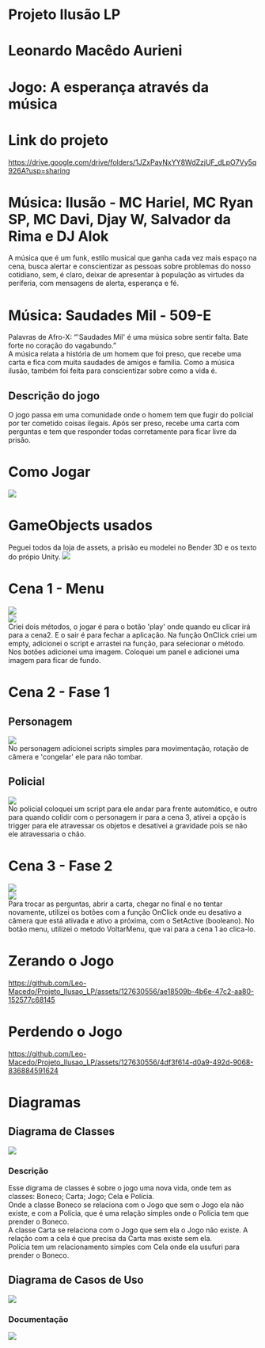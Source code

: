 # Projeto Ilusão LP
# Leonardo Macêdo Aurieni<br>
# Jogo: A esperança através da música
# Link do projeto
https://drive.google.com/drive/folders/1JZxPayNxYY8WdZzjUF_dLpO7Vy5q926A?usp=sharing <br>
# Música: Ilusão - MC Hariel, MC Ryan SP, MC Davi, Djay W, Salvador da Rima e  DJ Alok
A música que é um funk, estilo musical que ganha cada vez mais espaço na cena, busca alertar e conscientizar as pessoas sobre problemas do nosso cotidiano, sem, é claro, deixar de apresentar à população as virtudes da periferia, com mensagens de alerta, esperança e fé. <br>
# Música: Saudades Mil - 509-E
Palavras de Afro-X: “'Saudades Mil' é uma música sobre sentir falta. Bate forte no coração do vagabundo.” <br>
A música relata a história de um homem que foi preso, que recebe uma carta e fica com muita saudades de amigos e família. Como a música ilusão, também foi feita para conscientizar sobre como a vida é. <br>
## Descrição do jogo
O jogo passa em uma comunidade onde o homem tem que fugir do policial por ter cometido coisas ilegais. Após ser preso, recebe uma carta com perguntas e tem que responder todas corretamente para ficar livre da prisão.<br>
# Como Jogar
<img src = "img/1.jpg"><br>
# GameObjects usados
Peguei todos da loja de assets, a prisão eu modelei no Bender 3D e os texto do própio Unity.
<img src = "img/2.png"><br>
# Cena 1 - Menu
<img src = "img/3.jpg"><br>
<img src = "img/4.png"><br>
Criei dois métodos, o jogar é para o botão 'play' onde quando eu clicar irá para a cena2. E o sair é para fechar a aplicação. Na função OnClick criei um empty, adicionei o script e arrastei na função, para selecionar o método. Nos botões adicionei uma imagem. Coloquei um panel e adicionei uma imagem para ficar de fundo.<br>
# Cena 2 - Fase 1
## Personagem
<img src = "img/5.png"><br>
No personagem adicionei scripts simples para movimentação, rotação de câmera e 'congelar' ele para não tombar.<br>
## Policial
<img src = "img/6.png"><br>
No policial coloquei um script para ele andar para frente automático, e outro para quando colidir com o personagem ir para a cena 3, ativei a opção is trigger para ele atravessar os objetos e desativei a gravidade pois se não ele atravessaria o chão.<br>
# Cena 3 - Fase 2
<img src = "img/7.png"><br>
<img src = "img/8.png"><br>
Para trocar as perguntas, abrir a carta, chegar no final e no tentar novamente, utilizei os botões com a função OnClick onde eu desativo a câmera que está ativada e ativo a próxima, com o SetActive (booleano). No botão menu, utilizei o metodo VoltarMenu, que vai para a cena 1 ao clica-lo.<br>
# Zerando o Jogo
https://github.com/Leo-Macedo/Projeto_Ilusao_LP/assets/127630556/ae18509b-4b6e-47c2-aa80-152577c68145

# Perdendo o Jogo
https://github.com/Leo-Macedo/Projeto_Ilusao_LP/assets/127630556/4df3f614-d0a9-492d-9068-836884591624
<br>
# Diagramas
## Diagrama de Classes
<img src = "img/classe.jpg" > <br>
<h3> Descrição </h3>

Esse digrama de classes é sobre o jogo uma nova vida, onde tem as classes: Boneco; Carta; Jogo; Cela e Polícia.<br>
Onde a classe Boneco se relaciona com o Jogo que sem o Jogo ela não existe, e com a Polícia, que é uma relação simples onde o Polícia tem que prender o Boneco.<br>
A classe Carta se relaciona com o Jogo que sem ela o Jogo não existe. A relação com a cela é que precisa da Carta mas existe sem ela.<br>
Polícia tem um relacionamento simples com Cela onde ela usufuri para prender o Boneco.<br>

<h2>Diagrama de Casos de Uso</h2>
<img src = "img/uso.jpg" ><br>
<h3>Documentação</h3>
<img src = "img/documentacao.jpg" ><br>

